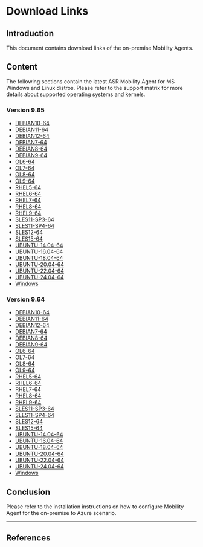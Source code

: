 # Download Links

## Introduction
This document contains download links of the on-premise Mobility Agents.

## Content
The following sections contain the latest ASR Mobility Agent for MS Windows and Linux distros. Please refer to the support matrix for more details about supported operating systems and kernels.

### Version 9.65

- [DEBIAN10-64][DEBIAN10-64]
- [DEBIAN11-64][DEBIAN11-64]
- [DEBIAN12-64][DEBIAN12-64]
- [DEBIAN7-64][DEBIAN7-64]
- [DEBIAN8-64][DEBIAN8-64]
- [DEBIAN9-64][DEBIAN9-64]
- [OL6-64][OL6-64]
- [OL7-64][OL7-64]
- [OL8-64][OL8-64]
- [OL9-64][OL9-64]
- [RHEL5-64][RHEL5-64]
- [RHEL6-64][RHEL6-64]
- [RHEL7-64][RHEL7-64]
- [RHEL8-64][RHEL8-64]
- [RHEL9-64][RHEL9-64]
- [SLES11-SP3-64][SLES11-SP3-64]
- [SLES11-SP4-64][SLES11-SP4-64]
- [SLES12-64][SLES12-64]
- [SLES15-64][SLES15-64]
- [UBUNTU-14.04-64][UBUNTU-14.04-64]
- [UBUNTU-16.04-64][UBUNTU-16.04-64]
- [UBUNTU-18.04-64][UBUNTU-18.04-64]
- [UBUNTU-20.04-64][UBUNTU-20.04-64]
- [UBUNTU-22.04-64][UBUNTU-22.04-64]
- [UBUNTU-24.04-64][UBUNTU-24.04-64]
- [Windows][Windows]

### Version 9.64

- [DEBIAN10-64][DEBIAN10-64-964]
- [DEBIAN11-64][DEBIAN11-64-964]
- [DEBIAN12-64][DEBIAN12-64-964]
- [DEBIAN7-64][DEBIAN7-64-964]
- [DEBIAN8-64][DEBIAN8-64-964]
- [DEBIAN9-64][DEBIAN9-64-964]
- [OL6-64][OL6-64-964]
- [OL7-64][OL7-64-964]
- [OL8-64][OL8-64-964]
- [OL9-64][OL9-64-964]
- [RHEL5-64][RHEL5-64-964]
- [RHEL6-64][RHEL6-64-964]
- [RHEL7-64][RHEL7-64-964]
- [RHEL8-64][RHEL8-64-964]
- [RHEL9-64][RHEL9-64-964]
- [SLES11-SP3-64][SLES11-SP3-64-964]
- [SLES11-SP4-64][SLES11-SP4-64-964]
- [SLES12-64][SLES12-64-964]
- [SLES15-64][SLES15-64-964]
- [UBUNTU-14.04-64][UBUNTU-14.04-64-964]
- [UBUNTU-16.04-64][UBUNTU-16.04-64-964]
- [UBUNTU-18.04-64][UBUNTU-18.04-64-964]
- [UBUNTU-20.04-64][UBUNTU-20.04-64-964]
- [UBUNTU-22.04-64][UBUNTU-22.04-64-964]
- [UBUNTU-24.04-64][UBUNTU-24.04-64-964]
- [Windows][Windows-964]



## Conclusion
Please refer to the installation instructions on how to configure Mobility Agent for the on-premise to Azure scenario.

---

## References

[DEBIAN10-64]: https://download.microsoft.com/download/5038afce-07e3-40cd-b124-4161dd3bd8ea/Microsoft-ASR_UA_9.65.0.0_DEBIAN10-64_GA_23Apr2025_release.tar.gz
[DEBIAN11-64]: https://download.microsoft.com/download/5038afce-07e3-40cd-b124-4161dd3bd8ea/Microsoft-ASR_UA_9.65.0.0_DEBIAN11-64_GA_23Apr2025_release.tar.gz
[DEBIAN12-64]: https://download.microsoft.com/download/5038afce-07e3-40cd-b124-4161dd3bd8ea/Microsoft-ASR_UA_9.65.0.0_DEBIAN12-64_GA_23Apr2025_release.tar.gz
[DEBIAN7-64]: https://download.microsoft.com/download/5038afce-07e3-40cd-b124-4161dd3bd8ea/Microsoft-ASR_UA_9.65.0.0_DEBIAN7-64_GA_23Apr2025_release.tar.gz
[DEBIAN8-64]: https://download.microsoft.com/download/5038afce-07e3-40cd-b124-4161dd3bd8ea/Microsoft-ASR_UA_9.65.0.0_DEBIAN8-64_GA_23Apr2025_release.tar.gz
[DEBIAN9-64]: https://download.microsoft.com/download/5038afce-07e3-40cd-b124-4161dd3bd8ea/Microsoft-ASR_UA_9.65.0.0_DEBIAN9-64_GA_23Apr2025_release.tar.gz
[OL6-64]: https://download.microsoft.com/download/5038afce-07e3-40cd-b124-4161dd3bd8ea/Microsoft-ASR_UA_9.65.0.0_OL6-64_GA_23Apr2025_release.tar.gz
[OL7-64]: https://download.microsoft.com/download/5038afce-07e3-40cd-b124-4161dd3bd8ea/Microsoft-ASR_UA_9.65.0.0_OL7-64_GA_23Apr2025_release.tar.gz
[OL8-64]: https://download.microsoft.com/download/5038afce-07e3-40cd-b124-4161dd3bd8ea/Microsoft-ASR_UA_9.65.0.0_OL8-64_GA_23Apr2025_release.tar.gz
[OL9-64]: https://download.microsoft.com/download/5038afce-07e3-40cd-b124-4161dd3bd8ea/Microsoft-ASR_UA_9.65.0.0_OL9-64_GA_23Apr2025_release.tar.gz
[RHEL5-64]: https://download.microsoft.com/download/5038afce-07e3-40cd-b124-4161dd3bd8ea/Microsoft-ASR_UA_9.65.0.0_RHEL5-64_GA_23Apr2025_release.tar.gz
[RHEL6-64]: https://download.microsoft.com/download/5038afce-07e3-40cd-b124-4161dd3bd8ea/Microsoft-ASR_UA_9.65.0.0_RHEL6-64_GA_23Apr2025_release.tar.gz
[RHEL7-64]: https://download.microsoft.com/download/5038afce-07e3-40cd-b124-4161dd3bd8ea/Microsoft-ASR_UA_9.65.0.0_RHEL7-64_GA_23Apr2025_release.tar.gz
[RHEL8-64]: https://download.microsoft.com/download/5038afce-07e3-40cd-b124-4161dd3bd8ea/Microsoft-ASR_UA_9.65.0.0_RHEL8-64_GA_23Apr2025_release.tar.gz
[RHEL9-64]: https://download.microsoft.com/download/5038afce-07e3-40cd-b124-4161dd3bd8ea/Microsoft-ASR_UA_9.65.0.0_RHEL9-64_GA_23Apr2025_release.tar.gz
[SLES11-SP3-64]: https://download.microsoft.com/download/5038afce-07e3-40cd-b124-4161dd3bd8ea/Microsoft-ASR_UA_9.65.0.0_SLES11-SP3-64_GA_23Apr2025_release.tar.gz
[SLES11-SP4-64]: https://download.microsoft.com/download/5038afce-07e3-40cd-b124-4161dd3bd8ea/Microsoft-ASR_UA_9.65.0.0_SLES11-SP4-64_GA_23Apr2025_release.tar.gz
[SLES12-64]: https://download.microsoft.com/download/5038afce-07e3-40cd-b124-4161dd3bd8ea/Microsoft-ASR_UA_9.65.0.0_SLES12-64_GA_23Apr2025_release.tar.gz
[SLES15-64]: https://download.microsoft.com/download/5038afce-07e3-40cd-b124-4161dd3bd8ea/Microsoft-ASR_UA_9.65.0.0_SLES15-64_GA_23Apr2025_release.tar.gz
[UBUNTU-14.04-64]: https://download.microsoft.com/download/5038afce-07e3-40cd-b124-4161dd3bd8ea/Microsoft-ASR_UA_9.65.0.0_UBUNTU-14.04-64_GA_23Apr2025_release.tar.gz
[UBUNTU-16.04-64]: https://download.microsoft.com/download/5038afce-07e3-40cd-b124-4161dd3bd8ea/Microsoft-ASR_UA_9.65.0.0_UBUNTU-16.04-64_GA_23Apr2025_release.tar.gz
[UBUNTU-18.04-64]: https://download.microsoft.com/download/5038afce-07e3-40cd-b124-4161dd3bd8ea/Microsoft-ASR_UA_9.65.0.0_UBUNTU-18.04-64_GA_23Apr2025_release.tar.gz
[UBUNTU-20.04-64]: https://download.microsoft.com/download/5038afce-07e3-40cd-b124-4161dd3bd8ea/Microsoft-ASR_UA_9.65.0.0_UBUNTU-20.04-64_GA_23Apr2025_release.tar.gz
[UBUNTU-22.04-64]: https://download.microsoft.com/download/5038afce-07e3-40cd-b124-4161dd3bd8ea/Microsoft-ASR_UA_9.65.0.0_UBUNTU-22.04-64_GA_23Apr2025_release.tar.gz
[UBUNTU-24.04-64]: https://download.microsoft.com/download/5038afce-07e3-40cd-b124-4161dd3bd8ea/Microsoft-ASR_UA_9.65.0.0_UBUNTU-24.04-64_GA_23Apr2025_release.tar.gz
[Windows]: https://download.microsoft.com/download/5038afce-07e3-40cd-b124-4161dd3bd8ea/Microsoft-ASR_UA_9.65.0.0_Windows_GA_23Apr2025_release.exe


[DEBIAN10-64-964]: https://download.microsoft.com/download/59d9e555-d0b1-46d5-b70f-0243bb60a85c/Microsoft-ASR_UA_9.64.7374.1_DEBIAN10-64_GA_11Mar2025_release.tar.gz
[DEBIAN11-64-964]: https://download.microsoft.com/download/59d9e555-d0b1-46d5-b70f-0243bb60a85c/Microsoft-ASR_UA_9.64.7374.1_DEBIAN11-64_GA_11Mar2025_release.tar.gz
[DEBIAN12-64-964]: https://download.microsoft.com/download/59d9e555-d0b1-46d5-b70f-0243bb60a85c/Microsoft-ASR_UA_9.64.7374.1_DEBIAN12-64_GA_11Mar2025_release.tar.gz
[DEBIAN7-64-964]: https://download.microsoft.com/download/59d9e555-d0b1-46d5-b70f-0243bb60a85c/Microsoft-ASR_UA_9.64.7374.1_DEBIAN7-64_GA_11Mar2025_release.tar.gz
[DEBIAN8-64-964]: https://download.microsoft.com/download/59d9e555-d0b1-46d5-b70f-0243bb60a85c/Microsoft-ASR_UA_9.64.7374.1_DEBIAN8-64_GA_11Mar2025_release.tar.gz
[DEBIAN9-64-964]: https://download.microsoft.com/download/59d9e555-d0b1-46d5-b70f-0243bb60a85c/Microsoft-ASR_UA_9.64.7374.1_DEBIAN9-64_GA_11Mar2025_release.tar.gz
[OL6-64-964]: https://download.microsoft.com/download/59d9e555-d0b1-46d5-b70f-0243bb60a85c/Microsoft-ASR_UA_9.64.7374.1_OL6-64_GA_11Mar2025_release.tar.gz
[OL7-64-964]: https://download.microsoft.com/download/59d9e555-d0b1-46d5-b70f-0243bb60a85c/Microsoft-ASR_UA_9.64.7374.1_OL7-64_GA_11Mar2025_release.tar.gz
[OL8-64-964]: https://download.microsoft.com/download/59d9e555-d0b1-46d5-b70f-0243bb60a85c/Microsoft-ASR_UA_9.64.7374.1_OL8-64_GA_11Mar2025_release.tar.gz
[OL9-64-964]: https://download.microsoft.com/download/59d9e555-d0b1-46d5-b70f-0243bb60a85c/Microsoft-ASR_UA_9.64.7374.1_OL9-64_GA_11Mar2025_release.tar.gz
[RHEL5-64-964]: https://download.microsoft.com/download/59d9e555-d0b1-46d5-b70f-0243bb60a85c/Microsoft-ASR_UA_9.64.7374.1_RHEL5-64_GA_11Mar2025_release.tar.gz
[RHEL6-64-964]: https://download.microsoft.com/download/59d9e555-d0b1-46d5-b70f-0243bb60a85c/Microsoft-ASR_UA_9.64.7374.1_RHEL6-64_GA_11Mar2025_release.tar.gz
[RHEL7-64-964]: https://download.microsoft.com/download/59d9e555-d0b1-46d5-b70f-0243bb60a85c/Microsoft-ASR_UA_9.64.7374.1_RHEL7-64_GA_11Mar2025_release.tar.gz
[RHEL8-64-964]: https://download.microsoft.com/download/59d9e555-d0b1-46d5-b70f-0243bb60a85c/Microsoft-ASR_UA_9.64.7374.1_RHEL8-64_GA_11Mar2025_release.tar.gz
[RHEL9-64-964]: https://download.microsoft.com/download/59d9e555-d0b1-46d5-b70f-0243bb60a85c/Microsoft-ASR_UA_9.64.7374.1_RHEL9-64_GA_11Mar2025_release.tar.gz
[SLES11-SP3-64-964]: https://download.microsoft.com/download/59d9e555-d0b1-46d5-b70f-0243bb60a85c/Microsoft-ASR_UA_9.64.7374.1_SLES11-SP3-64_GA_11Mar2025_release.tar.gz
[SLES11-SP4-64-964]: https://download.microsoft.com/download/59d9e555-d0b1-46d5-b70f-0243bb60a85c/Microsoft-ASR_UA_9.64.7374.1_SLES11-SP4-64_GA_11Mar2025_release.tar.gz
[SLES12-64-964]: https://download.microsoft.com/download/59d9e555-d0b1-46d5-b70f-0243bb60a85c/Microsoft-ASR_UA_9.64.7374.1_SLES12-64_GA_11Mar2025_release.tar.gz
[SLES15-64-964]: https://download.microsoft.com/download/59d9e555-d0b1-46d5-b70f-0243bb60a85c/Microsoft-ASR_UA_9.64.7374.1_SLES15-64_GA_11Mar2025_release.tar.gz
[UBUNTU-14.04-64-964]: https://download.microsoft.com/download/59d9e555-d0b1-46d5-b70f-0243bb60a85c/Microsoft-ASR_UA_9.64.7374.1_UBUNTU-14.04-64_GA_11Mar2025_release.tar.gz
[UBUNTU-16.04-64-964]: https://download.microsoft.com/download/59d9e555-d0b1-46d5-b70f-0243bb60a85c/Microsoft-ASR_UA_9.64.7374.1_UBUNTU-16.04-64_GA_11Mar2025_release.tar.gz
[UBUNTU-18.04-64-964]: https://download.microsoft.com/download/59d9e555-d0b1-46d5-b70f-0243bb60a85c/Microsoft-ASR_UA_9.64.7374.1_UBUNTU-18.04-64_GA_11Mar2025_release.tar.gz
[UBUNTU-20.04-64-964]: https://download.microsoft.com/download/59d9e555-d0b1-46d5-b70f-0243bb60a85c/Microsoft-ASR_UA_9.64.7374.1_UBUNTU-20.04-64_GA_11Mar2025_release.tar.gz
[UBUNTU-22.04-64-964]: https://download.microsoft.com/download/59d9e555-d0b1-46d5-b70f-0243bb60a85c/Microsoft-ASR_UA_9.64.7374.1_UBUNTU-22.04-64_GA_11Mar2025_release.tar.gz
[UBUNTU-24.04-64-964]: https://download.microsoft.com/download/59d9e555-d0b1-46d5-b70f-0243bb60a85c/Microsoft-ASR_UA_9.64.7374.1_UBUNTU-24.04-64_GA_11Mar2025_release.tar.gz
[Windows-964]: https://download.microsoft.com/download/59d9e555-d0b1-46d5-b70f-0243bb60a85c/Microsoft-ASR_UA_9.64.7374.1_Windows_GA_11Mar2025_release.exe